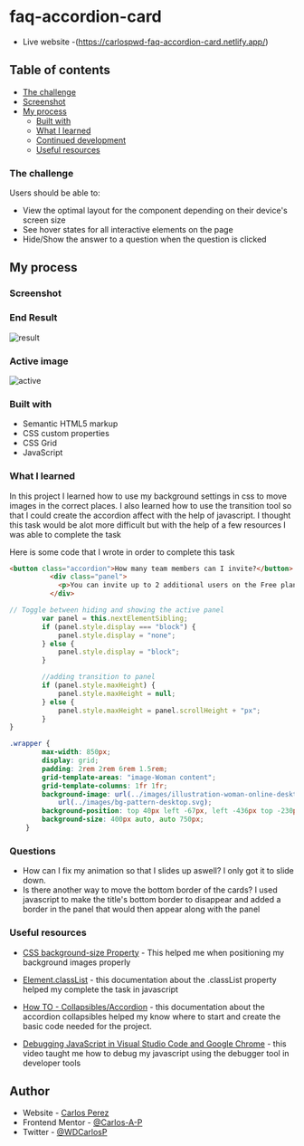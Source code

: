 # faq-accordion-card

- Live website -(https://carlospwd-faq-accordion-card.netlify.app/)

## Table of contents

- [The challenge](#the-challenge)
- [Screenshot](#screenshot)
- [My process](#my-process)
  - [Built with](#built-with)
  - [What I learned](#what-i-learned)
  - [Continued development](#continued-development)
  - [Useful resources](#useful-resources)

### The challenge

Users should be able to:

- View the optimal layout for the component depending on their device's screen size
- See hover states for all interactive elements on the page
- Hide/Show the answer to a question when the question is clicked

## My process

### Screenshot

### End Result

![result](https://user-images.githubusercontent.com/85038929/126051502-46433f96-a7ba-4632-b3d8-9dfba57ea9b5.JPG)

### Active image

![active](https://user-images.githubusercontent.com/85038929/126051510-7bc6b36f-7159-439a-9332-e87307fdbf97.JPG)

### Built with

- Semantic HTML5 markup
- CSS custom properties
- CSS Grid
- JavaScript

### What I learned

In this project I learned how to use my background settings in css to move images in the correct places. I also learned how to use the transition tool so that I could create the accordion affect with the help of javascript. I thought this task would be alot more difficult but with the help of a few resources I was able to complete the task

Here is some code that I wrote in order to complete this task

```HTML
<button class="accordion">How many team members can I invite?</button>
          <div class="panel">
            <p>You can invite up to 2 additional users on the Free plan. There is no limit on team members for the Premium plan.</p>
          </div>

```

```Javascript
// Toggle between hiding and showing the active panel
        var panel = this.nextElementSibling;
        if (panel.style.display === "block") {
            panel.style.display = "none";
        } else {
            panel.style.display = "block";
        }

        //adding transition to panel
        if (panel.style.maxHeight) {
            panel.style.maxHeight = null;
        } else {
            panel.style.maxHeight = panel.scrollHeight + "px";
        }
}
```

```CSS
.wrapper {
		max-width: 850px;
		display: grid;
		padding: 2rem 2rem 6rem 1.5rem;
		grid-template-areas: "image-Woman content";
		grid-template-columns: 1fr 1fr;
		background-image: url(../images/illustration-woman-online-desktop.svg),
			url(../images/bg-pattern-desktop.svg);
		background-position: top 40px left -67px, left -436px top -230px;
		background-size: 400px auto, auto 750px;
	}
```

### Questions

- How can I fix my animation so that I slides up aswell? I only got it to slide down.
- Is there another way to move the bottom border of the cards? I used javascript to make the title's bottom border to disappear and added a border in the panel that would then appear along with the panel

### Useful resources

- [CSS background-size Property](https://www.w3schools.com/cssref/css3_pr_background-size.asp) - This helped me when positioning my background images properly

- [Element.classList](https://developer.mozilla.org/en-US/docs/Web/API/Element/classList) - this documentation about the .classList property helped my complete the task in javascript

- [How TO - Collapsibles/Accordion](https://www.w3schools.com/howto/howto_js_accordion.asp) - this documentation about the accordion collapsibles helped my know where to start and create the basic code needed for the project.

- [Debugging JavaScript in Visual Studio Code and Google Chrome](https://www.youtube.com/watch?v=AX7uybwukkk&ab_channel=JamesQQuick) - this video taught me how to debug my javascript using the debugger tool in developer tools

## Author

- Website - [Carlos Perez](https://www.site.com)
- Frontend Mentor - [@Carlos-A-P](https://www.frontendmentor.io/profile/yourusername)
- Twitter - [@WDCarlosP](https://www.twitter.com/WDCarlosP)
